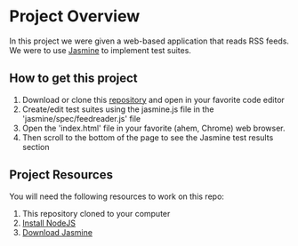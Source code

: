 # Project Overview

In this project we were given a web-based application that reads RSS feeds. We were to use [Jasmine](http://jasmine.github.io/) to implement test suites.


## How to get this project

1. Download or clone this [repository](https://github.com/LottaJavaMike/) and open in your favorite code editor 
2. Create/edit test suites using the jasmine.js file in the 'jasmine/spec/feedreader.js' file
3. Open the 'index.html' file in your favorite (ahem, Chrome) web browser.
4. Then scroll to the bottom of the page to see the Jasmine test results section


## Project Resources

You will need the following resources to work on this repo:

1. This repository cloned to your computer
2. [Install NodeJS](https://nodejs.org/en/)
3. [Download Jasmine](http://jasmine.github.io)